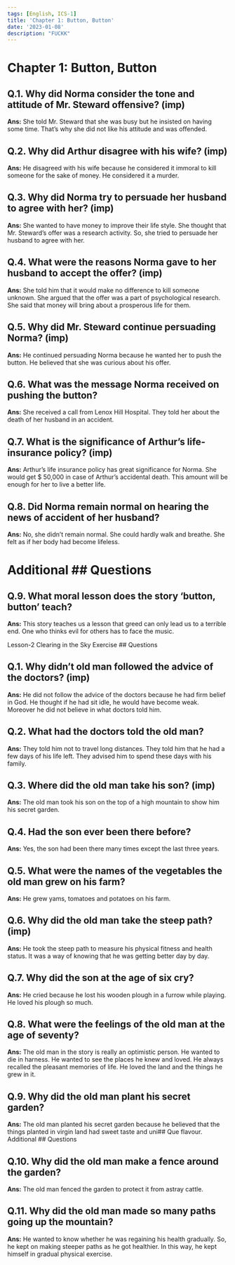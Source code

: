```yaml
---
tags: [English, ICS-1]
title: 'Chapter 1: Button, Button'
date: '2023-01-08'
description: "FUCKK"
---
```


# Chapter 1: Button, Button


## Q.1. Why did Norma consider the tone and attitude of Mr. Steward offensive? (imp)
**Ans:** She told Mr. Steward that she was busy but he insisted on having some time. That’s why she did not like his attitude and was offended.


## Q.2. Why did Arthur disagree with his wife? (imp)
**Ans:** He disagreed with his wife because he considered it immoral to kill someone for the sake of money. He considered it a murder.


## Q.3. Why did Norma try to persuade her husband to agree with her? (imp)
**Ans:** She wanted to have money to improve their life style. She thought that Mr. Steward’s offer was a research activity. So, she tried to persuade her husband to agree with her.


## Q.4. What were the reasons Norma gave to her husband to accept the offer? (imp)
**Ans:** She told him that it would make no difference to kill someone unknown. She argued that the offer was a part of psychological research. She said that money will bring about a prosperous life for them.


## Q.5. Why did Mr. Steward continue persuading Norma? (imp)
**Ans:** He continued persuading Norma because he wanted her to push the button. He believed that she was curious about his offer.


## Q.6. What was the message Norma received on pushing the button?
**Ans:** She received a call from Lenox Hill Hospital. They told her about the death of her husband in an accident.


## Q.7. What is the significance of Arthur’s life-insurance policy? (imp)
**Ans:** Arthur’s life insurance policy has great significance for Norma. She would get $ 50,000 in case of Arthur’s accidental death. This amount will be enough for her to live a better life.


## Q.8. Did Norma remain normal on hearing the news of accident of her husband?
**Ans:** No, she didn’t remain normal. She could hardly walk and breathe. She felt as if her body had become lifeless.


# Additional ## Questions
## Q.9. What moral lesson does the story ‘button, button’ teach?
**Ans:** This story teaches us a lesson that greed can only lead us to a terrible end. One who thinks evil for others has to face the music.

Lesson-2
Clearing in the Sky
Exercise ## Questions
## Q.1. Why didn’t old man followed the advice of the doctors? (imp)
**Ans:** He did not follow the advice of the doctors because he had firm belief in God. He thought if he had sit idle, he would have become weak. Moreover he did not believe in what doctors told him.
## Q.2. What had the doctors told the old man?
**Ans:** They told him not to travel long distances. They told him that he had a few days of his life left. They advised him to spend these days with his family.
## Q.3. Where did the old man take his son? (imp)
**Ans:** The old man took his son on the top of a high mountain to show him his secret garden.
## Q.4. Had the son ever been there before?
**Ans:** Yes, the son had been there many times except the last three years.
## Q.5. What were the names of the vegetables the old man grew on his farm?
**Ans:** He grew yams, tomatoes and potatoes on his farm.
## Q.6. Why did the old man take the steep path? (imp)
**Ans:** He took the steep path to measure his physical fitness and health status. It was a way of knowing that he was getting better day by day.

## Q.7. Why did the son at the age of six cry?
**Ans:** He cried because he lost his wooden plough in a furrow while playing. He loved his plough so much.
## Q.8. What were the feelings of the old man at the age of seventy?
**Ans:** The old man in the story is really an optimistic person. He wanted to die in harness. He wanted to see the places he knew and loved. He always recalled the pleasant memories of life. He loved the land and the things he grew in it.
## Q.9. Why did the old man plant his secret garden?
**Ans:** The old man planted his secret garden because he believed that the things planted in virgin land had sweet taste and uni## Que flavour.
Additional ## Questions

## Q.10.  Why did the old man make a fence around the garden?
**Ans:** The old man fenced the garden to protect it from astray cattle.
## Q.11. Why did the old man made so many paths going up the mountain?
**Ans:** He wanted to know whether he was regaining his health gradually. So, he kept on making steeper paths as he got healthier. In this way, he kept himself in gradual physical exercise.

